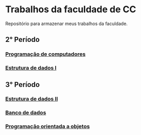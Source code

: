# Trabalhos da faculdade de CC

Repositório para armazenar meus trabalhos da faculdade.

## 2° Período

### [Programação de computadores](https://github.com/I-sena/trabalhos-faculdade/tree/main/PC) 

### [Estrutura de dados I](https://github.com/I-sena/trabalhos-faculdade/tree/main/ED_I)

## 3° Período

### [Estrutura de dados II](https://github.com/I-sena/trabalhos-faculdade/tree/main/ED_II)

### [Banco de dados](https://github.com/I-sena/trabalhos-faculdade/tree/main/SISTEMA%20DE%20PROCESSAMENTO%20DE%20ARQUIVOS)

### [Programação orientada a objetos](https://github.com/I-sena/trabalhos-faculdade/tree/main/POO)
